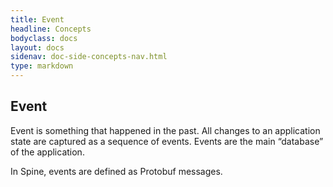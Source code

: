 ```yaml
---
title: Event
headline: Concepts
bodyclass: docs
layout: docs
sidenav: doc-side-concepts-nav.html
type: markdown
---
```

<h2 class="top">Event</h2> 

Event is something that happened in the past. All changes to an application state are captured as a sequence of events. Events are the main “database” of the application. 

In Spine, events are defined as Protobuf messages. 
